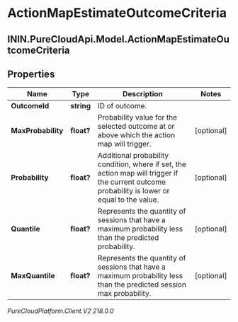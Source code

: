 # ActionMapEstimateOutcomeCriteria

## ININ.PureCloudApi.Model.ActionMapEstimateOutcomeCriteria

## Properties

|Name | Type | Description | Notes|
|------------ | ------------- | ------------- | -------------|
| **OutcomeId** | **string** | ID of outcome. | |
| **MaxProbability** | **float?** | Probability value for the selected outcome at or above which the action map will trigger. | [optional] |
| **Probability** | **float?** | Additional probability condition, where if set, the action map will trigger if the current outcome probability is lower or equal to the value. | [optional] |
| **Quantile** | **float?** | Represents the quantity of sessions that have a maximum probability less than the predicted probability. | [optional] |
| **MaxQuantile** | **float?** | Represents the quantity of sessions that have a maximum probability less than the predicted session max probability. | [optional] |



_PureCloudPlatform.Client.V2 218.0.0_

